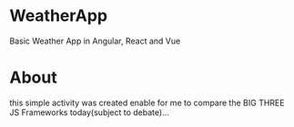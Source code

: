 # WeatherApp
Basic Weather App in Angular, React and Vue 

# About
this simple activity was created enable for me to compare the BIG THREE JS Frameworks today(subject to debate)...
